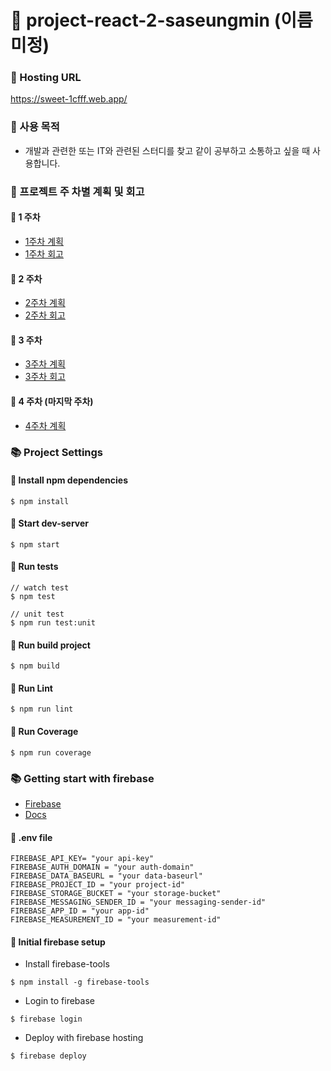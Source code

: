 # 🌈 project-react-2-saseungmin (이름 미정)

### 🚀 Hosting URL
https://sweet-1cfff.web.app/

### 🎈 사용 목적
- 개발과 관련한 또는 IT와 관련된 스터디를 찾고 같이 공부하고 소통하고 싶을 때 사용합니다.

### 🚀 프로젝트 주 차별 계획 및 회고
#### 🎯 1 주차
- [1주차 계획](https://github.com/CodeSoom/project-react-2-saseungmin/issues/1)
- [1주차 회고](https://github.com/saseungmin/codesoom_code_review_repository/tree/master/week_9)

#### 🎯 2 주차
- [2주차 계획](https://github.com/CodeSoom/project-react-2-saseungmin/issues/20)
- [2주차 회고](https://github.com/saseungmin/codesoom_code_review_repository/tree/master/week_10)

#### 🎯 3 주차
- [3주차 계획](https://github.com/CodeSoom/project-react-2-saseungmin/issues/44)
- [3주차 회고](https://github.com/saseungmin/codesoom_code_review_repository/tree/master/week_11)

#### 🎯 4 주차 (마지막 주차)
- [4주차 계획](https://github.com/CodeSoom/project-react-2-saseungmin/issues/77)

### 📚 Project Settings

#### 📢 Install npm dependencies

```
$ npm install
```
#### 📢 Start dev-server

```
$ npm start
```

#### 📢 Run tests

```
// watch test
$ npm test

// unit test
$ npm run test:unit
```

#### 📢 Run build project

```
$ npm build
```

#### 📢 Run Lint

```
$ npm run lint
```

#### 📢 Run Coverage

```
$ npm run coverage
```

### 📚 Getting start with firebase
- [Firebase](https://firebase.google.com/)
- [Docs](https://firebase.google.com/docs/cli?hl=ko)

#### 📢 .env file

```
FIREBASE_API_KEY= "your api-key"
FIREBASE_AUTH_DOMAIN = "your auth-domain"
FIREBASE_DATA_BASEURL = "your data-baseurl"
FIREBASE_PROJECT_ID = "your project-id"
FIREBASE_STORAGE_BUCKET = "your storage-bucket"
FIREBASE_MESSAGING_SENDER_ID = "your messaging-sender-id"
FIREBASE_APP_ID = "your app-id"
FIREBASE_MEASUREMENT_ID = "your measurement-id"
```

#### 📢 Initial firebase setup

- Install firebase-tools

```
$ npm install -g firebase-tools
```

- Login to firebase

```
$ firebase login
```

- Deploy with firebase hosting
```
$ firebase deploy
```
